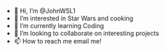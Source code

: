 - 👋 Hi, I’m @JohnWSL1
- 👀 I’m interested in Star Wars and cooking
- 🌱 I’m currently learning Coding
- 💞️ I’m looking to collaborate on interesting projects
- 📫 How to reach me email me!

<!---
JohnWSL1/JohnWSL1 is a ✨ special ✨ repository because its `README.md` (this file) appears on your GitHub profile.
You can click the Preview link to take a look at your changes.
--->

